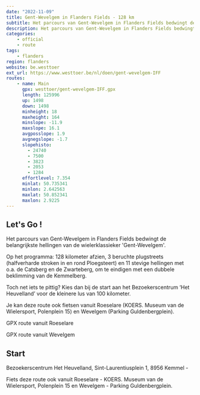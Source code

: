 ```yaml
---
date: "2022-11-09"
title: Gent-Wevelgem in Flanders Fields - 128 km
subtitle: Het parcours van Gent-Wevelgem in Flanders Fields bedwingt de belangrijkste hellingen van de wielerklassieker 'Gent-Wevelgem'
description: Het parcours van Gent-Wevelgem in Flanders Fields bedwingt de belangrijkste hellingen van de wielerklassieker 'Gent-Wevelgem'
categories:
    - official
    - route
tags:
    - flanders
region: flanders
website: be.westtoer
ext_url: https://www.westtoer.be/nl/doen/gent-wevelgem-IFF
routes:
    - name: Main
      gpx: westtoer/gent-wevelgem-IFF.gpx
      length: 125996
      up: 1498
      down: 1498
      minheight: 18
      maxheight: 164
      minslope: -11.9
      maxslope: 16.1
      avgposslope: 1.9
      avgnegslope: -1.7
      slopehisto:
        - 24740
        - 7500
        - 3823
        - 2053
        - 1284
      effortlevel: 7.354
      minlat: 50.735341
      minlon: 2.642563
      maxlat: 50.852341
      maxlon: 2.9225
---
```


## Let's Go ! 

Het parcours van Gent-Wevelgem in Flanders Fields bedwingt de belangrijkste hellingen van de wielerklassieker 'Gent-Wevelgem'.

Op het programma: 128 kilometer afzien, 3 beruchte plugstreets (halfverharde stroken in en rond Ploegsteert) en 11 stevige hellingen met o.a. de Catsberg en de Zwarteberg, om te eindigen met een dubbele beklimming van de Kemmelberg.

Toch net iets te pittig? Kies dan bij de start aan het Bezoekerscentrum ‘Het Heuvelland’ voor de kleinere lus van 100 kilometer.

Je kan deze route ook fietsen vanuit Roeselare (KOERS. Museum van de Wielersport, Polenplein 15) en Wevelgem (Parking Guldenbergplein).

GPX route vanuit Roeselare

GPX route vanuit Wevelgem

## Start

Bezoekerscentrum Het Heuvelland, Sint-Laurentiusplein 1, 8956 Kemmel - 

Fiets deze route ook vanuit Roeselare - KOERS. Museum van de Wielersport, Polenplein 15 en Wevelgem - Parking Guldenbergplein.
